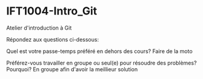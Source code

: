 # IFT1004-Intro_Git
Atelier d'introduction à Git

Répondez aux questions ci-dessous:

Quel est votre passe-temps préféré en dehors des cours? Faire de la moto

Préférez-vous travailler en groupe ou seul(e) pour résoudre des problèmes? Pourquoi?
En groupe afin d'avoir la meillieur solution
